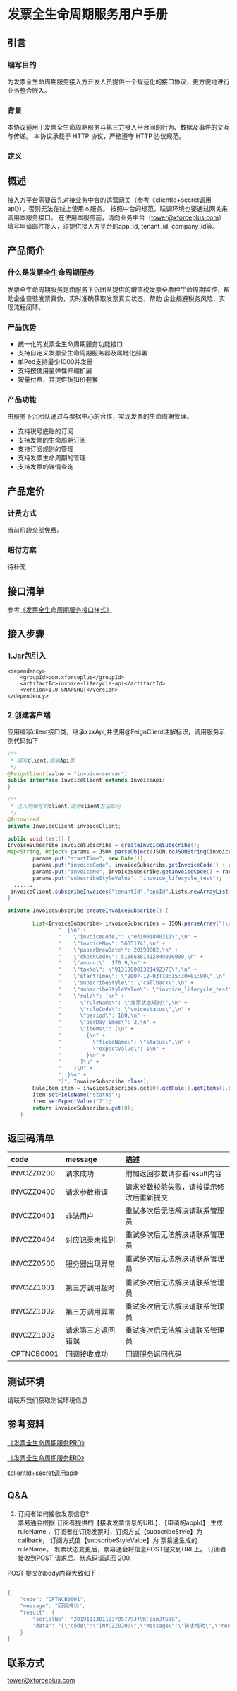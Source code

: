 # 发票全生命周期服务用户手册

## 引言

### 编写目的

为发票全生命周期服务接入方开发人员提供一个规范化的接口协议，更方便地进行业务整合嵌入。

### 背景

本协议适用于发票全生命周期服务与第三方接入平台间的行为、数据及事件的交互与传递。 本协议承载于 HTTP 协议，严格遵守 HTTP 协议规范。
### 定义

## 概述

接入方平台需要首先对接业务中台的运营网关（参考《clientId+secret调用api》），否则无法在线上使用本服务。
按照中台的规范，联调环境也要通过网关来调用本服务接口。
在使用本服务前，请向业务中台（tower@xforceplus.com）填写申请邮件接入，须提供接入方平台的app_id, tenant_id, company_id等。

## 产品简介 

### 什么是发票全生命周期服务

发票全生命周期服务是由服务下沉团队提供的增值税发票全票种生命周期监控，帮助企业查验发票真伪，实时准确获取发票真实状态，帮助
企业规避税务风险，实现流程闭环。


### 产品优势

+ 统一化的发票全生命周期服务功能接口
+ 支持自定义发票全生命周期服务器及属地化部署
+ 单Pod支持最少1000并发量
+ 支持按使用量弹性伸缩扩展
+ 按量付费，并提供折扣价套餐

### 产品功能

由服务下沉团队通过与票据中心的合作，实现发票的生命周期管理。

+ 支持税号底账的订阅
+ 支持发票的生命周期订阅
+ 支持订阅规则的管理
+ 支持发票生命周期的管理
+ 支持发票的详情查询

## 产品定价

### 计费方式

当前阶段全部免费。

### 赔付方案

待补充

## 接口清单

参考[《发票全生命周期服务接口样式》](/docs/发票全生命周期服务/发票全生命周期服务接口样式.md)

## 接入步骤
### 1.Jar包引入

<!--pom-->
```pom
<dependency>
    <groupId>com.xforceplus</groupId>
    <artifactId>invoice-lifecycle-api</artifactId>
    <version>1.0-SNAPSHOT</version>
</dependency>
```

### 2.创建客户端
应用编写client接口类，继承xxxApi,并使用@FeignClient注解标识，调用服务示例代码如下

<!--java-->
```java
/**
 * 编写client,继承Api类
 */
@FeignClient(value = "invoice-server")
public interface InvoiceClient extends InvoiceApi{
}

/**
 * 注入刚编写的client,调用client方法即可
 */
@Autowired
private InvoiceClient invoiceClient;

public void test() {
InvoiceSubscribe invoiceSubscribe = createInvoiceSubscribe();  
Map<String, Object> params = JSON.parseObject(JSON.toJSONString(invoiceSubscribe));
        params.put("startTime", new Date());
        params.put("invoiceCode", invoiceSubscribe.getInvoiceCode() + random.nextInt(100));
        params.put("invoiceNo", invoiceSubscribe.getInvoiceCode() + random.nextInt(100));
        params.put("subscribeStyleValue", "invoice_lifecycle_test");
  ......
 invoiceClient.subscribeInvoices("tenantId","appId",Lists.newArrayList(params));
}

private InvoiceSubscribe createInvoiceSubscribe() {

        List<InvoiceSubscribe> invoiceSubscribes = JSON.parseArray("[\n" +
                "  {\n" +
                "    \"invoiceCode\": \"031001800311\",\n" +
                "    \"invoiceNo\": 56051741,\n" +
                "    \"paperDrewDate\": 20190802,\n" +
                "    \"checkCode\": 51566381412849030000,\n" +
                "    \"amount\": 170.9,\n" +
                "    \"taxNo\": \"91310000132149237G\",\n" +
                "    \"startTime\": \"2007-12-03T10:15:30+01:00\",\n" +
                "    \"subscribeStyle\": \"callback\",\n" +
                "    \"subscribeStyleValue\": \"invoice_lifecycle_test\",\n" +
                "    \"rule\": {\n" +
                "      \"ruleName\": \"发票状态规则\",\n" +
                "      \"ruleCode\": \"voicestatus\",\n" +
                "      \"period\": 180,\n" +
                "      \"perDayTimes\": 2,\n" +
                "      \"items\": [\n" +
                "        {\n" +
                "          \"fieldName\": \"status\",\n" +
                "          \"expectValue\": 1\n" +
                "        }\n" +
                "      ]\n" +
                "    }\n" +
                "  }\n" +
                "]", InvoiceSubscribe.class);
        RuleItem item = invoiceSubscribes.get(0).getRule().getItems().get(0);
        item.setFieldName("status");
        item.setExpectValue("2");
        return invoiceSubscribes.get(0);
    }
```

## 返回码清单
|  code  | message | 描述 | 
|  :----  | :----  |:----|
| INVCZZ0200 | 请求成功 | 附加返回参数请参看result内容 |
| INVCZZ0400 | 请求参数错误 | 请求参数校验失败，请按提示修改后重新提交 |
| INVCZZ0401 | 非法用户 | 重试多次后无法解决请联系管理员 |
| INVCZZ0404 | 对应记录未找到 | 重试多次后无法解决请联系管理员 |
| INVCZZ0500 | 服务器出现异常 | 重试多次后无法解决请联系管理员 |
| INVCZZ1001 | 第三方调用超时 | 重试多次后无法解决请联系管理员 |
| INVCZZ1002 | 第三方调用异常 | 重试多次后无法解决请联系管理员 |
| INVCZZ1003 | 请求第三方返回错误 | 重试多次后无法解决请联系管理员 |
| CPTNCB0001 | 回调接收成功 | 回调服务返回代码 |


## 测试环境

请联系我们获取测试环境信息

## 参考资料
[《发票全生命周期服务PRD》](https://wiki.xforceplus.com/pages/viewpage.action?pageId=36934941)

[《发票全生命周期服务ERD》](https://wiki.xforceplus.com/pages/viewpage.action?pageId=40075310)

[《clientId+secret调用api》](https://wiki.xforceplus.com/pages/viewpage.action?pageId=33463073)

## Q&A
1. 订阅者如何接收发票信息?  
票易通会根据 订阅者提供的【接收发票信息的URL】、【申请的appId】 生成ruleName； 
订阅者在订阅发票时，订阅方式【subscribeStyle】为 callback， 订阅方式值【subscribeStyleValue】为 票易通生成的ruleName。
发票状态变更后，票易通会将信息POST提交到URL上。 订阅者接收到POST 请求后，状态码请返回 200.

POST 提交的body内容大致如下：
<!--java-->
```java
    
{
    "code": "CPTNCB0001",
    "message": "回调成功",
    "result": {
        "serialNo": "2019111301123705779Jf9KFpxmJt6s8",
        "data": "{\"code\":\"INVCZZ0200\",\"message\":\"请求成功\",\"result\":{\"invoiceDetails\":[{\"unitPrice\":\"108.1\",\"amountWithoutTax\":\"108.1\",\"itemSpec\":\" \",\"taxRate\":\"0\",\"quantity\":\"1\",\"cargoName\":\"*电信服务*通信服务费\",\"zeroTax\":\"3\",\"quantityUnit\":\"个\",\"taxAmount\":\"0\",\"amountWithTax\":\"108.1\"},{\"unitPrice\":\"-.2\",\"amountWithoutTax\":\"-.2\",\"itemSpec\":\" \",\"taxRate\":\"0\",\"quantity\":\"1\",\"cargoName\":\"*电信服务*消费折扣\",\"zeroTax\":\"3\",\"quantityUnit\":\"个\",\"taxAmount\":\"0\",\"amountWithTax\":\"-0.2\"}],\"invoiceMain\":{\"cpyStatus\":\"0\",\"sellerName\":\"中国移动通信集团上海有限公司\",\"remark\":\"账户号：10036308356，账单月：201907，发票金额不包含赠费和积分兑换0.2元。\",\"purchaserBankInfo\":\" \",\"sellerBankInfo\":\"022540-工行市分行营业部，1001254009005439422\",\"sellerAddrTel\":\"上海市长寿路200号13800210021\",\"invoiceType\":\"ce\",\"ctStatus\":\"\",\"invoiceNo\":\"03100180012345\",\"redFlag\":\"0\",\"amountWithoutTax\":\"107.9\",\"checkNumber\":\"5\",\"machineCode\":\"661619990641\",\"dqCode\":\"3100\",\"invoiceCode\":\"03100180054321\",\"purchaserName\":\"李学锟\",\"checkCode\":\"51566381412849035892\",\"sellerTaxNo\":\"91310000132149237G\",\"checkTime\":\"2019-10-25 10:22:11\",\"purchaserTaxNo\":\" \",\"purchaserAddrTel\":\"13774392605\",\"dqName\":\"上海\",\"paperDrewDate\":\"20190802\",\"taxAmount\":\"0\",\"amountWithTax\":\"107.9\",\"taskId\":\"0ac046b9-9e36-4e19-aeb4-0521544789f4\",\"goodsListFlag\":\"0\",\"status\":\"2\"}}}"
    }
}

```


## 联系方式
tower@xforceplus.com